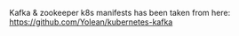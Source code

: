 Kafka & zookeeper k8s manifests has been taken from here: 
https://github.com/Yolean/kubernetes-kafka

